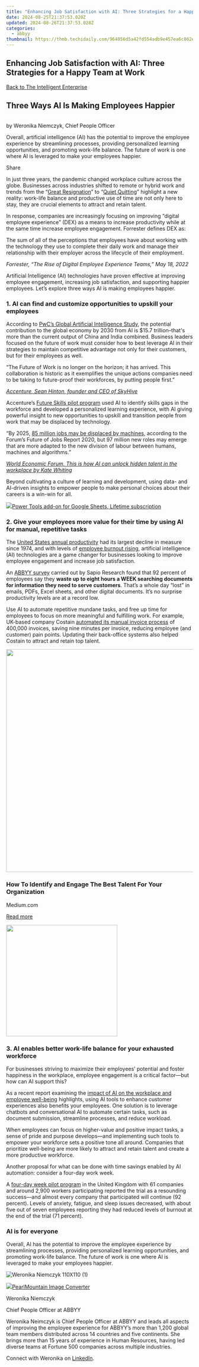 ```yaml
---
title: "Enhancing Job Satisfaction with AI: Three Strategies for a Happy Team at Work"
date: 2024-08-25T21:37:53.028Z
updated: 2024-08-26T21:37:53.028Z
categories:
  - abbyy
thumbnail: https://thmb.techidaily.com/964056d5a42fd554adb9e457ea6c862e5065495ad6b360af575e17501ef981e0.png
---
```


## Enhancing Job Satisfaction with AI: Three Strategies for a Happy Team at Work

[Back to The Intelligent Enterprise](https://tools.techidaily.com/abbyy/products/)

## Three Ways AI Is Making Employees Happier

######   
by Weronika Niemczyk, Chief People Officer  

Overall, artificial intelligence (AI) has the potential to improve the employee experience by streamlining processes, providing personalized learning opportunities, and promoting work-life balance. The future of work is one where AI is leveraged to make your employees happier.

Share

In just three years, the pandemic changed workplace culture across the globe. Businesses across industries shifted to remote or hybrid work and trends from the “[Great Resignation](https://tools.techidaily.com/abbyy/products/)” to “[Quiet Quitting](https://www.mckinsey.com/~/media/mckinsey/email/genz/2022/08/30/2022-08-30b.html)” highlight a new reality: work-life balance and productive use of time are not only here to stay, they are crucial elements to attract and retain talent.

In response, companies are increasingly focusing on improving “digital employee experience” (DEX) as a means to increase productivity while at the same time increase employee engagement. Forrester defines DEX as:

The sum of all of the perceptions that employees have about working with the technology they use to complete their daily work and manage their relationship with their employer across the lifecycle of their employment.

_Forrester, “The Rise of Digital Employee Experience Teams,” May 18, 2022_

Artificial Intelligence (AI) technologies have proven effective at improving employee engagement, increasing job satisfaction, and supporting happier employees. Let’s explore three ways AI is making employees happier.

### 1\. AI can find and customize opportunities to upskill your employees

According to [PwC’s Global Artificial Intelligence Study](https://www.pwc.com/gx/en/issues/analytics/assets/pwc-ai-analysis-sizing-the-prize-report.pdf), the potential contribution to the global economy by 2030 from AI is $15.7 trillion–that's more than the current output of China and India combined. Business leaders focused on the future of work must consider how to best leverage AI in their strategies to maintain competitive advantage not only for their customers, but for their employees as well.

“The Future of Work is no longer on the horizon; it has arrived. This collaboration is historic as it exemplifies the unique actions companies need to be taking to future-proof their workforces, by putting people first.”

_[Accenture, Sean Hinton, founder and CEO of SkyHive](https://www.accenture.com/%5Facnmedia/PDF-149/Accenture-Future-Skills-Case-Study.pdf#zoom=50#)_

Accenture’s [Future Skills pilot program](https://www.accenture.com/%5Facnmedia/PDF-149/Accenture-Future-Skills-Case-Study.pdf#zoom=50#) used AI to identify skills gaps in the workforce and developed a personalized learning experience, with AI giving powerful insight to new opportunities to upskill and transition people from work that may be displaced by technology.

“By 2025, [85 million jobs may be displaced by machines](https://www.weforum.org/reports/the-future-of-jobs-report-2020/digest), according to the Forum’s Future of Jobs Report 2020, but 97 million new roles may emerge that are more adapted to the new division of labour between humans, machines and algorithms.”

_[World Economic Forum, This is how AI can unlock hidden talent in the workplace by Kate Whiting](https://www.weforum.org/agenda/2021/06/jobs-work-skills-future-automation-ai/)_

Beyond cultivating a culture of learning and development, using data- and AI-driven insights to empower people to make personal choices about their careers is a win-win for all.

<!-- affiliate ads begin -->
<a href="https://secure.2checkout.com/order/checkout.php?PRODS=4726807&QTY=1&AFFILIATE=108875&CART=1"><img src="https://secure.avangate.com/images/merchant/c14a8df1e1b4d5297e9cb30cb34d5a00/products/copy_copy_power-tools-48.png" border="0">Power Tools add-on for Google Sheets, Lifetime subscription</a>
<!-- affiliate ads end -->
### 2\. Give your employees more value for their time by using AI for manual, repetitive tasks

The [United States annual productivity](https://www.bls.gov/news.release/prod2.nr0.htm) had its largest decline in measure since 1974, and with levels of [employee burnout rising](https://www.mckinsey.com/mhi/our-insights/addressing-employee-burnout-are-you-solving-the-right-problem?cid=other-eml-mtg-mip-mck&hlkid=839da282e47f4beaab0904fbdcf73a9f&hctky=1926&hdpid=d1c10fa7-5a13-4ecc-9047-1c857f0f87d2), artificial intelligence (AI) technologies are a game changer for businesses looking to improve employee engagement and increase job satisfaction.

An [ABBYY survey](https://tools.techidaily.com/abbyy/products/) carried out by Sapio Research found that 92 percent of employees say they **waste up to eight hours a WEEK searching documents for information they need to serve customers**. That’s a whole day “lost” in emails, PDFs, Excel sheets, and other digital documents. It’s no surprise productivity levels are at a record low.

Use AI to automate repetitive mundane tasks, and free up time for employees to focus on more meaningful and fulfilling work. For example, UK-based company Costain [automated its manual invoice process](https://tools.techidaily.com/abbyy/products/) of 400,000 invoices, saving nine minutes per invoice, reducing employee (and customer) pain points. Updating their back-office systems also helped Costain to attract and retain top talent.

<!-- affiliate ads begin -->
<a href="https://turtlebeacheu.sjv.io/c/5597632/1996818/23722" target="_top" id="1996818"><img src="//a.impactradius-go.com/display-ad/23722-1996818" border="0" alt="" width="600" height="600"/></a><img height="0" width="0" src="https://imp.pxf.io/i/5597632/1996818/23722" style="position:absolute;visibility:hidden;" border="0" />
<!-- affiliate ads end -->
### How To Identify and Engage The Best Talent For Your Organization

Medium.com

[Read more](https://medium.com/authority-magazine/weronika-niemczyk-of-abbyy-on-how-to-identify-and-engage-the-best-talent-for-your-organization-dd9eb25aa6f5 "Read more") 

<!-- affiliate ads begin -->
<a href="https://coinrule.sjv.io/c/5597632/1958374/18409" target="_top" id="1958374"><img src="//a.impactradius-go.com/display-ad/18409-1958374" border="0" alt="" width="300" height="300"/></a><img height="0" width="0" src="https://imp.pxf.io/i/5597632/1958374/18409" style="position:absolute;visibility:hidden;" border="0" />
<!-- affiliate ads end -->
### 3\. AI enables better work-life balance for your exhausted workforce

For businesses striving to maximize their employees’ potential and foster happiness in the workplace, employee engagement is a critical factor—but how can AI support this?

As a recent report examining the [impact of AI on the workplace and employee well-being](https://www.ncbi.nlm.nih.gov/pmc/articles/PMC9638341/) highlights, using AI tools to enhance customer experiences also benefits your employees. One solution is to leverage chatbots and conversational AI to automate certain tasks, such as document submission, streamline processes, and reduce workload.

When employees can focus on higher-value and positive impact tasks, a sense of pride and purpose develops—and implementing such tools to empower your workforce sets a positive tone all around. Companies that prioritize well-being are more likely to attract and retain talent and create a more productive workforce.

Another proposal for what can be done with time savings enabled by AI automation: consider a four-day work week.

A [four-day week pilot program](https://autonomy.work/wp-content/uploads/2023/02/The-results-are-in-The-UKs-four-day-week-pilot.pdf) in the United Kingdom with 61 companies and around 2,900 workers participating reported the trial as a resounding success—and almost every company that participated will continue (92 percent). Levels of anxiety, fatigue, and sleep issues decreased, with about five out of seven employees reporting they had reduced levels of burnout at the end of the trial (71 percent).

### AI is for everyone

Overall, AI has the potential to improve the employee experience by streamlining processes, providing personalized learning opportunities, and promoting work-life balance. The future of work is one where AI is leveraged to make your employees happier.

![Weronika Niemczyk 110X110 (1)](https://static2.abbyy.com/abbyycommedia/36999/weronika-niemczyk_110x110-1.png)

<!-- affiliate ads begin -->
<a href="https://secure.2checkout.com/order/checkout.php?PRODS=4550420&QTY=1&AFFILIATE=108875&CART=1"><img src="https://www.pearlmountainsoft.com/n_img/product/pic/f_02.jpg" border="0">PearlMountain Image Converter</a>
<!-- affiliate ads end -->
Weronika Niemczyk

Chief People Officer at ABBYY

Weronika Neimczyk is Chief People Officer at ABBYY and leads all aspects of improving the employee experience for ABBYY’s more than 1,200 global team members distributed across 14 countries and five continents. She brings more than 15 years of experience in Human Resources, having led diverse teams at Fortune 500 companies across multiple industries.

Connect with Weronika on [LinkedIn](https://www.linkedin.com/in/weronikan/).

<!-- affiliate ads begin -->
<span id="1793213">
					<video width="1080" height="1620" style="cursor:pointer"
           poster="//a.impactradius-go.com/display-clicktoplayimage/1793213.jpeg"
           onclick="if(!this.playClicked){this.play();this.setAttribute('controls',true);this.playClicked=true;}">
	   <source src="//a.impactradius-go.com/display-ad/19135-1793213">
	   <img src="//a.impactradius-go.com/display-clicktoplayimage/1793213.jpeg" style="border: none; height: 100%; width: 100%; object-fit: contain">
	</video>
	<div style="width:1080px;text-align:center"><a href="javascript:window.open(decodeURIComponent('https%3A%2F%2Ftinyland.pxf.io%2Fc%2F5597632%2F1793213%2F19135'), '_blank');void(0);">Click here</a></div>
</span>
<img height="0" width="0" src="https://imp.pxf.io/i/5597632/1793213/19135" style="position:absolute;visibility:hidden;" border="0" />
<!-- affiliate ads end -->
### Additional Insights:

1 / 3 

[![Top Reasons Why Customers Abandon Your Onboarding Processes...and How to Fix Them](https://static1.abbyy.com/abbyycommedia/37015/onboarding_875247286_848x444.jpg) **Top Reasons Why Customers Abandon Your Onboarding Processes...and How to Fix Them** Read more](https://tools.techidaily.com/abbyy/products/) [![How AI Can Help Government Agencies Win at Total Experience (TX)](https://static5.abbyy.com/abbyycommedia/37014/government_1214434168_848x444.jpg) **How AI Can Help Government Agencies Win at Total Experience (TX)** Read more](https://tools.techidaily.com/abbyy/products/) [![Creating an Intelligent Automation Symphony](https://static1.abbyy.com/abbyycommedia/36940/tlp_ia_orchestra_485765348_848x444.jpg) **Creating an Intelligent Automation Symphony** Read more](https://tools.techidaily.com/abbyy/products/) [![Document AI Creating a Safer World](https://static1.abbyy.com/abbyycommedia/37016/saferworld_863497498_848x444.jpg) **Document AI Creating a Safer World** Read more](https://tools.techidaily.com/abbyy/products/) [![Customer Point of View: Approach Automation Step by Step](https://static4.abbyy.com/abbyycommedia/37013/fte_613347676_848x444.jpg) **Customer Point of View: Approach Automation Step by Step** Read more](https://tools.techidaily.com/abbyy/products/) [![The Changing Role of the Finance Leader](https://static5.abbyy.com/abbyycommedia/37012/finance_1134322021_848x444.jpg) **The Changing Role of the Finance Leader** Read more](https://tools.techidaily.com/abbyy/products/) [![Welcome to The Intelligent Enterprise](https://static5.abbyy.com/abbyycommedia/37545/ulf-848x444-slate.png) **Welcome to The Intelligent Enterprise** Read more](https://tools.techidaily.com/abbyy/products/) 

<!-- affiliate ads begin -->
<a href="https://store.movavi.com/affiliate.php?ACCOUNT=MOVAVI&AFFILIATE=108875&PATH=https%3A%2F%2Fwww.movavi.com%3FAFFILIATE%3D108875%26RESOURCE%3DMovavi%2BVideo%2BEditor%2Bbox"><img src="https://mcusercontent.com/0885a03ded3d480dca9287f12/images/6d3207fd-9f15-4c21-f0ad-59c68e6a7e2a.png" border="0"></a>
<!-- affiliate ads end -->
#### Subscribe for updates

Get updated on the latest insights and perspectives for business & technology leaders

First name\*

Last name

E-mail\*

Сountry\*

СountryAfghanistanAland IslandsAlbaniaAlgeriaAmerican SamoaAndorraAngolaAnguillaAntarcticaAntigua and BarbudaArgentinaArmeniaArubaAustraliaAustriaAzerbaijanBahamasBahrainBangladeshBarbadosBelgiumBelizeBeninBermudaBhutanBoliviaBonaire, Sint Eustatius and SabaBosnia and HerzegovinaBotswanaBouvet IslandBrazilBritish Indian Ocean TerritoryBritish Virgin IslandsBrunei DarussalamBulgariaBurkina FasoBurundiCambodiaCameroonCanadaCape VerdeCayman IslandsCentral African RepublicChadChileChinaChristmas IslandCocos (Keeling) IslandsColombiaComorosCongo (Brazzaville)Congo, (Kinshasa)Cook IslandsCosta RicaCroatiaCuraçaoCyprusCzech RepublicCôte d'IvoireDenmarkDjiboutiDominicaDominican RepublicEcuadorEgyptEl SalvadorEquatorial GuineaEritreaEstoniaEthiopiaFalkland Islands (Malvinas)Faroe IslandsFijiFinlandFranceFrench GuianaFrench PolynesiaFrench Southern TerritoriesGabonGambiaGeorgiaGermanyGhanaGibraltarGreeceGreenlandGrenadaGuadeloupeGuamGuatemalaGuernseyGuineaGuinea-BissauGuyanaHaitiHeard and Mcdonald IslandsHoly See (Vatican City State)HondurasHong Kong, SAR ChinaHungaryIcelandIndiaIndonesiaIraqIrelandIsle of ManIsraelITJamaicaJapanJerseyJordanKazakhstanKenyaKiribatiKorea (South)KuwaitKyrgyzstanLao PDRLatviaLebanonLesothoLiberiaLibyaLiechtensteinLithuaniaLuxembourgMacao, SAR ChinaMacedonia, Republic ofMadagascarMalawiMalaysiaMaldivesMaliMaltaMarshall IslandsMartiniqueMauritaniaMauritiusMayotteMexicoMicronesia, Federated States ofMoldovaMonacoMongoliaMontenegroMontserratMoroccoMozambiqueMyanmarNamibiaNauruNepalNetherlandsNetherlands AntillesNew CaledoniaNew ZealandNicaraguaNigerNigeriaNiueNorfolk IslandNorthern Mariana IslandsNorwayOmanPakistanPalauPalestinian TerritoryPanamaPapua New GuineaParaguayPeruPhilippinesPitcairnPolandPortugalPuerto RicoQatarRomaniaRwandaRéunionSaint HelenaSaint Kitts and NevisSaint LuciaSaint Pierre and MiquelonSaint Vincent and GrenadinesSaint-BarthélemySaint-Martin (French part)SamoaSan MarinoSao Tome and PrincipeSaudi ArabiaSenegalSerbiaSeychellesSierra LeoneSingaporeSint Maarten (Dutch part)SlovakiaSloveniaSolomon IslandsSouth AfricaSouth Georgia and the South Sandwich IslandsSouth SudanSpainSri LankaSurinameSvalbard and Jan Mayen IslandsSwazilandSwedenSwitzerlandTaiwan, Republic of ChinaTajikistanTanzania, United Republic ofThailandTimor-LesteTogoTokelauTongaTrinidad and TobagoTunisiaTurkeyTurks and Caicos IslandsTuvaluUgandaUkraineUnited Arab EmiratesUnited KingdomUnited States of AmericaUruguayUS Minor Outlying IslandsUzbekistanVanuatuVenezuela (Bolivarian Republic)Viet NamVirgin Islands, USWallis and Futuna IslandsWestern SaharaZambiaZimbabwe

* I have read and agree with the [Privacy policy](https://tools.techidaily.com/abbyy/products/) and the [Cookie policy](https://tools.techidaily.com/abbyy/products/).\*

* I agree to receive email updates from ABBYY Solutions Ltd. such as news related to ABBYY Solutions Ltd. products and technologies, invitations to events and webinars, and information about whitepapers and content related to ABBYY Solutions Ltd. products and services.  
    
I am aware that my consent could be revoked at any time by clicking the unsubscribe link inside any email received from ABBYY Solutions Ltd. or via [ABBYY Data Subject Access Rights Form](https://tools.techidaily.com/abbyy/products/).

Referrer

Query string

GA Client ID

UTM Campaign Name

UTM Source

UTM Medium

UTM Content

ITM Source

Page URL

Captcha Score

Connect with us

<ins class="adsbygoogle"
     style="display:block"
     data-ad-format="autorelaxed"
     data-ad-client="ca-pub-7571918770474297"
     data-ad-slot="1223367746"></ins>



<ins class="adsbygoogle"
     style="display:block"
     data-ad-client="ca-pub-7571918770474297"
     data-ad-slot="8358498916"
     data-ad-format="auto"
     data-full-width-responsive="true"></ins>

<span class="atpl-alsoreadstyle">Also read:</span>
<div><ul>
<li><a href="https://fox-hovers.techidaily.com/new-in-2024-creating-masterpiece-canon-sequence-captures/"><u>[New] In 2024, Creating Masterpiece Canon Sequence Captures</u></a></li>
<li><a href="https://eaxpv-info.techidaily.com/new-in-2024-fast-techniques-to-restructure-your-youtube-sequence/"><u>[New] In 2024, Fast Techniques to Restructure Your YouTube Sequence</u></a></li>
<li><a href="https://instagram-video-files.techidaily.com/new-in-2024-pioneering-ig-video-influence-crafting-an-excellent-marketing-plan/"><u>[New] In 2024, Pioneering IG Video Influence  Crafting an Excellent Marketing Plan</u></a></li>
<li><a href="https://screen-recording.techidaily.com/updated-2024-approved-a-comprehensive-list-of-top-10-video-communication-apps/"><u>[Updated] 2024 Approved  A Comprehensive List of Top 10 Video Communication Apps</u></a></li>
<li><a href="https://fox-cloud.techidaily.com/updated-2024-approved-becoming-a-pro-the-ultimate-guide-to-microsofts-movie-maker-in-win11/"><u>[Updated] 2024 Approved  Becoming a Pro  The Ultimate Guide to Microsoft's Movie Maker in Win11</u></a></li>
<li><a href="https://facebook-videos.techidaily.com/updated-2024-approved-messenger-video-guide-dimensions-file-type-elapsed/"><u>[Updated] 2024 Approved  Messenger Video Guide  Dimensions, File Type, Elapsed</u></a></li>
<li><a href="https://vp-tips.techidaily.com/updated-instantaneous-change-from-srt-to-txt-with-our-proven-methods/"><u>[Updated] Instantaneous Change From SRT to TXT with Our Proven Methods</u></a></li>
<li><a href="https://instagram-videos.techidaily.com/updated-make-your-instagram-posts-pop-with-correct-video-dimensions/"><u>[Updated] Make Your Instagram Posts Pop with Correct Video Dimensions</u></a></li>
<li><a href="https://solve-news.techidaily.com/1-boost-your-sites-visibility-with-cookiebot-the-ultimate-marketing-solution/"><u>1. Boost Your Site's Visibility with Cookiebot: The Ultimate Marketing Solution</u></a></li>
<li><a href="https://howto.techidaily.com/11-proven-solutions-to-fix-google-play-store-not-working-issue-on-tecno-spark-20-pro-drfone-by-drfone-fix-android-problems-fix-android-problems/"><u>11 Proven Solutions to Fix Google Play Store Not Working Issue on Tecno Spark 20 Pro | Dr.fone</u></a></li>
<li><a href="https://extra-skills.techidaily.com/2024-approved-pinnacle-ai-editmaster-for-stunning-images/"><u>2024 Approved  Pinnacle AI EditMaster for Stunning Images</u></a></li>
<li><a href="https://solve-news.techidaily.com/abbyyai-ocr/"><u>第一生命保険株式会社がABBYY製品とAI-OCR技術で事務作業自動化に成功:重要ニュース</u></a></li>
<li><a href="https://solve-news.techidaily.com/abbyy-and-blue-prism-unite-to-deliver-revolutionary-automation-solutions/"><u>ABBYY and Blue Prism Unite to Deliver Revolutionary Automation Solutions</u></a></li>
<li><a href="https://solve-news.techidaily.com/abbyy-cloud-services-agreement-comprehensive-tos-and-data-protection-compliance-including-gdpr-provisions/"><u>ABBYY Cloud Services Agreement: Comprehensive TOS & Data Protection Compliance Including GDPR Provisions</u></a></li>
<li><a href="https://solve-news.techidaily.com/abbyy-secures-exclusive-licensing-deal-with-xerox-for-enhanced-document-solutions/"><u>ABBYY Secures Exclusive Licensing Deal with Xerox for Enhanced Document Solutions</u></a></li>
<li><a href="https://solve-news.techidaily.com/abbyys-comprehensive-insights-on-the-advancements-in-smart-automation-trends/"><u>ABBYY's Comprehensive Insights on the Advancements in Smart Automation Trends</u></a></li>
<li><a href="https://solve-news.techidaily.com/abbyydx/"><u>ABBYYによる世界的なデジタル変革(DX)現状分析プロジェクト</u></a></li>
<li><a href="https://solve-news.techidaily.com/achieve-targeted-engagement-using-cookiebot-solutions/"><u>Achieve Targeted Engagement Using Cookiebot Solutions</u></a></li>
<li><a href="https://win-howtos.techidaily.com/adjusted-permissions-enable-secure-download-access-with-updated-security-preferences/"><u>Adjusted Permissions: Enable Secure Download Access with Updated Security Preferences</u></a></li>
<li><a href="https://solve-news.techidaily.com/automated-data-collection-with-the-efficiency-of-cookiebot-technology/"><u>Automated Data Collection with the Efficiency of Cookiebot Technology</u></a></li>
<li><a href="https://solve-news.techidaily.com/boost-your-online-success-using-the-latest-cookiebot-solutions/"><u>Boost Your Online Success Using the Latest Cookiebot Solutions</u></a></li>
<li><a href="https://solve-news.techidaily.com/boost-your-sites-performance-smart-analytics-via-cookiebot-solutions/"><u>Boost Your Site's Performance: Smart Analytics via Cookiebot Solutions</u></a></li>
<li><a href="https://solve-news.techidaily.com/boost-your-website-with-the-power-of-cookiebots-advanced-analytics-solutions/"><u>Boost Your Website with the Power of Cookiebot's Advanced Analytics Solutions</u></a></li>
<li><a href="https://solve-news.techidaily.com/cookiebot-driven-automation-enhancing-your-websites-performance/"><u>Cookiebot-Driven Automation: Enhancing Your Website's Performance</u></a></li>
<li><a href="https://solve-news.techidaily.com/cookiebot-driven-custom-solutions-for-tailored-online-engagement/"><u>Cookiebot-Driven Custom Solutions for Tailored Online Engagement</u></a></li>
<li><a href="https://solve-news.techidaily.com/cookiebot-enabled-boost-your-sites-traffic-with-automated-ppc-campaigns/"><u>Cookiebot-Enabled: Boost Your Site's Traffic with Automated PPC Campaigns</u></a></li>
<li><a href="https://solve-news.techidaily.com/cookiebot-enabled-boost-your-websites-traffic-with-advanced-tracking-solutions/"><u>Cookiebot-Enabled: Boost Your Website's Traffic with Advanced Tracking Solutions</u></a></li>
<li><a href="https://solve-news.techidaily.com/cookiebot-enabled-enhancing-your-websites-performance-and-analytics/"><u>Cookiebot-Enabled: Enhancing Your Website's Performance and Analytics</u></a></li>
<li><a href="https://solve-news.techidaily.com/cookiebot-enabled-optimizing-your-website-with-advanced-tracking/"><u>Cookiebot-Enabled: Optimizing Your Website with Advanced Tracking</u></a></li>
<li><a href="https://solve-news.techidaily.com/cookiebot-enhanced-experience-optimize-your-site-with-smart-tracking-technology/"><u>Cookiebot-Enhanced Experience: Optimize Your Site with Smart Tracking Technology</u></a></li>
<li><a href="https://solve-news.techidaily.com/cookiebot-enhanced-sites-optimized-through-automated-data-tracking/"><u>Cookiebot-Enhanced Sites: Optimized Through Automated Data Tracking</u></a></li>
<li><a href="https://solve-news.techidaily.com/cookiebot-enhanced-boost-your-sites-performance-with-advanced-tracking-solutions/"><u>Cookiebot-Enhanced: Boost Your Site's Performance with Advanced Tracking Solutions</u></a></li>
<li><a href="https://solve-news.techidaily.com/cookiebot-enhanced-optimized-user-experience-with-advanced-tracking/"><u>Cookiebot-Enhanced: Optimized User Experience with Advanced Tracking</u></a></li>
<li><a href="https://solve-news.techidaily.com/cookiebot-enhancing-your-websites-performance-with-advanced-analytics/"><u>Cookiebot: Enhancing Your Website's Performance with Advanced Analytics</u></a></li>
<li><a href="https://facebook.techidaily.com/delving-into-facebooks-internal-layout-strategy/"><u>Delving Into Facebook's Internal Layout Strategy</u></a></li>
<li><a href="https://solve-news.techidaily.com/drive-more-leads-using-cookiebot-a-premier-digital-marketing-solution-for-seamless-analytics-and-automation/"><u>Drive More Leads Using Cookiebot: A Premier Digital Marketing Solution for Seamless Analytics and Automation</u></a></li>
<li><a href="https://solve-news.techidaily.com/drive-traffic-with-automated-lead-generation-how-cookiebot-boosts-your-online-presence/"><u>Drive Traffic with Automated Lead Generation: How Cookiebot Boosts Your Online Presence</u></a></li>
<li><a href="https://hardware-updates.techidaily.com/free-download-ultimate-guide-to-installing-focusrite-scarlett-solo-on-pc/"><u>Free Download: Ultimate Guide to Installing Focusrite Scarlett Solo on PC</u></a></li>
<li><a href="https://some-knowledge.techidaily.com/glacial-glory-celebrating-olympic-champions-and-their-epic-slopesideshow-22-for-2024/"><u>Glacial Glory  Celebrating Olympic Champions & Their Epic Slopesideshow '22 for 2024</u></a></li>
<li><a href="https://change-location.techidaily.com/how-to-fix-it-honor-x50i-wont-turn-on-drfone-by-drfone-fix-android-problems-fix-android-problems/"><u>How to Fix It Honor X50i Wont Turn On | Dr.fone</u></a></li>
<li><a href="https://ios-unlock.techidaily.com/how-to-unlock-your-iphone-7-passcode-4-easy-methods-with-or-without-itunes-by-drfone-ios/"><u>How to Unlock Your iPhone 7 Passcode 4 Easy Methods (With or Without iTunes)</u></a></li>
<li><a href="https://instagram-video-files.techidaily.com/in-2024-enhance-your-feed-efficiently-adding-multiple-photographs-and-videos-to-ig/"><u>In 2024, Enhance Your Feed  Efficiently Adding Multiple Photographs & Videos to IG</u></a></li>
<li><a href="https://phone-solutions.techidaily.com/in-2024-how-to-use-snapchat-location-spoofer-to-protect-your-privacy-on-tecno-spark-10-5g-drfone-by-drfone-virtual-android/"><u>In 2024, How to use Snapchat Location Spoofer to Protect Your Privacy On Tecno Spark 10 5G? | Dr.fone</u></a></li>
<li><a href="https://win-solutions.techidaily.com/increase-tarkov-fps-quickly-a-professionals-6-step-fix-for-a-smoother-escape-from-tarkov-experience/"><u>Increase Tarkov FPS Quickly: A Professional's 6-Step Fix for a Smoother Escape From Tarkov Experience</u></a></li>
<li><a href="https://voice-adjusting.techidaily.com/new-in-2024-integrating-moving-images-with-sound-a-comprehensive-guide/"><u>New In 2024, Integrating Moving Images with Sound A Comprehensive Guide</u></a></li>
<li><a href="https://tech-revival.techidaily.com/optimizing-dialogue-in-multiple-languages-using-chatgpt/"><u>Optimizing Dialogue in Multiple Languages Using ChatGPT</u></a></li>
<li><a href="https://solve-news.techidaily.com/overcoming-digital-shift-hurdles-at-abbyys-2017-technology-conference-expert-analysis-on-the-blog/"><u>Overcoming Digital Shift Hurdles at ABBYY's 2017 Technology Conference | Expert Analysis on the Blog</u></a></li>
<li><a href="https://solve-news.techidaily.com/overcoming-obstacles-in-mobile-user-registration-insights-from-the-abbyy-guide/"><u>Overcoming Obstacles in Mobile User Registration: Insights From the ABBYY Guide</u></a></li>
<li><a href="https://solve-news.techidaily.com/processus-dentreprises-motivent-les-francais-a-travailler-a-distance-a-changer-demploi/"><u>Processus D'Entreprises Motivent Les Français À Travailler À Distance À Changer D’Emploi</u></a></li>
<li><a href="https://solve-news.techidaily.com/processus-de-digitisation-des-ressources-financieres-partenariat-entre-abbyy-et-costain/"><u>Processus De Digitisation Des Ressources Financières: Partenariat Entre ABBYY Et Costain</u></a></li>
<li><a href="https://youtube-webster.techidaily.com/n-safari-adventure-through-one-million-games/"><u>Screen Safari  Adventure Through One Million Games</u></a></li>
<li><a href="https://solve-news.techidaily.com/seamless-scan-and-convert-textbooksdocuments-to-pdf-using-iphones-finereader-app/"><u>Seamless Scan & Convert Textbooks/Documents to PDF Using iPhone's FINEREADER App</u></a></li>
<li><a href="https://some-guidance.techidaily.com/tailoring-soundtracks-for-impact-in-canva-videos-for-2024/"><u>Tailoring Soundtracks for Impact in Canva Videos for 2024</u></a></li>
<li><a href="https://solve-news.techidaily.com/taux-de-defection-eleve-au-cours-du-processus-dintegration-perspectives-des-entreprises/"><u>Taux De Défection Élevé Au Cours Du Processus D'intégration - Perspectives Des Entreprises</u></a></li>
<li><a href="https://on-screen-recording.techidaily.com/top-screen-replayer-apps-for-modern-web-surfing-for-2024/"><u>Top Screen Replayer Apps for Modern Web Surfing for 2024</u></a></li>
<li><a href="https://ai-driven-video-production.techidaily.com/top-rated-green-screen-software-for-android-and-ios-free-download/"><u>Top-Rated Green Screen Software for Android and iOS (Free Download)</u></a></li>
<li><a href="https://solve-news.techidaily.com/transform-from-app-consumer-to-creator-overnight-master-the-art-of-no-code-app-development/"><u>Transform From App Consumer to Creator Overnight - Master the Art of No-Code App Development!</u></a></li>
<li><a href="https://extra-information.techidaily.com/tricks-to-simulate-historical-alterations/"><u>Tricks to Simulate Historical Alterations</u></a></li>
<li><a href="https://solve-news.techidaily.com/understanding-the-drivers-of-success-for-digital-initiatives-at-abbyy-insights-from-an-international-study/"><u>Understanding the Drivers of Success for Digital Initiatives at ABBYY - Insights From an International Study</u></a></li>
<li><a href="https://solve-news.techidaily.com/unveiling-process-mining-techniques-mastering-automation-with-abbyy/"><u>Unveiling Process Mining Techniques - Mastering Automation with ABBYY</u></a></li>
</ul></div>
